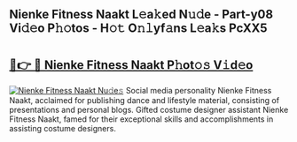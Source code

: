 ## Nienke Fitness Naakt L𝚎a𝚔ed N𝚞𝚍e - Part-y08 Vi𝚍𝚎o P𝚑𝚘tos - H𝚘𝚝 O𝚗𝚕yf𝚊ns L𝚎a𝚔s PcXX5

# <h2><a href="http://kfesabt.oniu.top/?m=Nienke+Fitness+Naakt">🔗👉 🔴 Nienke Fitness Naakt P𝚑ot𝚘𝚜 V𝚒d𝚎o</a></h2>

[![Nienke Fitness Naakt Nu𝚍e𝚜](https://i.imgur.com/0qMVB7G.gif)](http://kfesabt.oniu.top/?m=Nienke+Fitness+Naakt)
Social media personality Nienke Fitness Naakt, acclaimed for publishing dance and lifestyle material, consisting of presentations and personal blogs. Gifted costume designer assistant Nienke Fitness Naakt, famed for their exceptional skills and accomplishments in assisting costume designers.  

